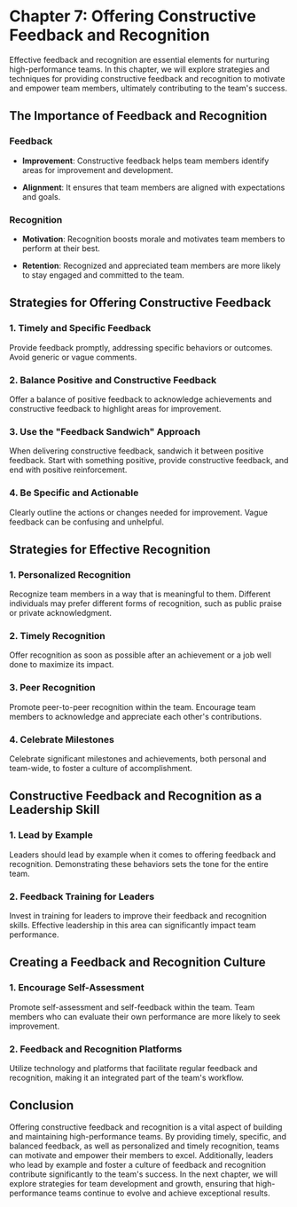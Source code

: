 Chapter 7: Offering Constructive Feedback and Recognition
=========================================================

Effective feedback and recognition are essential elements for nurturing high-performance teams. In this chapter, we will explore strategies and techniques for providing constructive feedback and recognition to motivate and empower team members, ultimately contributing to the team's success.

The Importance of Feedback and Recognition
------------------------------------------

### **Feedback**

* **Improvement**: Constructive feedback helps team members identify areas for improvement and development.

* **Alignment**: It ensures that team members are aligned with expectations and goals.

### **Recognition**

* **Motivation**: Recognition boosts morale and motivates team members to perform at their best.

* **Retention**: Recognized and appreciated team members are more likely to stay engaged and committed to the team.

Strategies for Offering Constructive Feedback
---------------------------------------------

### **1. Timely and Specific Feedback**

Provide feedback promptly, addressing specific behaviors or outcomes. Avoid generic or vague comments.

### **2. Balance Positive and Constructive Feedback**

Offer a balance of positive feedback to acknowledge achievements and constructive feedback to highlight areas for improvement.

### **3. Use the "Feedback Sandwich" Approach**

When delivering constructive feedback, sandwich it between positive feedback. Start with something positive, provide constructive feedback, and end with positive reinforcement.

### **4. Be Specific and Actionable**

Clearly outline the actions or changes needed for improvement. Vague feedback can be confusing and unhelpful.

Strategies for Effective Recognition
------------------------------------

### **1. Personalized Recognition**

Recognize team members in a way that is meaningful to them. Different individuals may prefer different forms of recognition, such as public praise or private acknowledgment.

### **2. Timely Recognition**

Offer recognition as soon as possible after an achievement or a job well done to maximize its impact.

### **3. Peer Recognition**

Promote peer-to-peer recognition within the team. Encourage team members to acknowledge and appreciate each other's contributions.

### **4. Celebrate Milestones**

Celebrate significant milestones and achievements, both personal and team-wide, to foster a culture of accomplishment.

Constructive Feedback and Recognition as a Leadership Skill
-----------------------------------------------------------

### **1. Lead by Example**

Leaders should lead by example when it comes to offering feedback and recognition. Demonstrating these behaviors sets the tone for the entire team.

### **2. Feedback Training for Leaders**

Invest in training for leaders to improve their feedback and recognition skills. Effective leadership in this area can significantly impact team performance.

Creating a Feedback and Recognition Culture
-------------------------------------------

### **1. Encourage Self-Assessment**

Promote self-assessment and self-feedback within the team. Team members who can evaluate their own performance are more likely to seek improvement.

### **2. Feedback and Recognition Platforms**

Utilize technology and platforms that facilitate regular feedback and recognition, making it an integrated part of the team's workflow.

Conclusion
----------

Offering constructive feedback and recognition is a vital aspect of building and maintaining high-performance teams. By providing timely, specific, and balanced feedback, as well as personalized and timely recognition, teams can motivate and empower their members to excel. Additionally, leaders who lead by example and foster a culture of feedback and recognition contribute significantly to the team's success. In the next chapter, we will explore strategies for team development and growth, ensuring that high-performance teams continue to evolve and achieve exceptional results.
